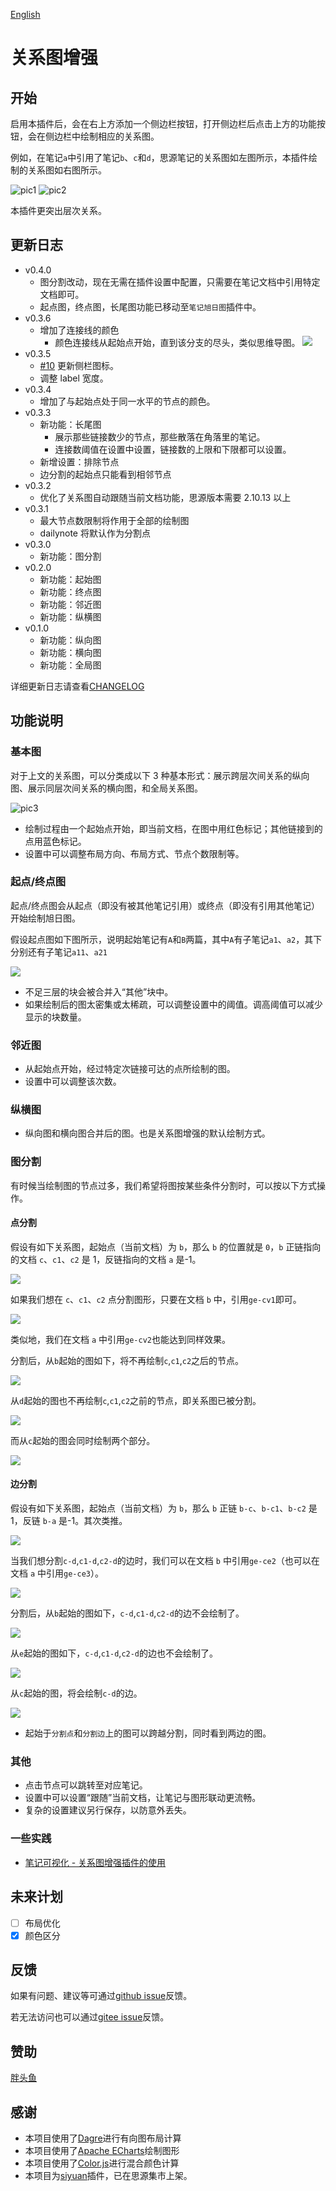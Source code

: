 [English](https://github.com/shenjinglei/siyuan-plugin-graph-enhance/blob/main/README.md)

# 关系图增强

## 开始

启用本插件后，会在右上方添加一个侧边栏按钮，打开侧边栏后点击上方的功能按钮，会在侧边栏中绘制相应的关系图。

例如，在笔记`a`中引用了笔记`b`、`c`和`d`，思源笔记的关系图如左图所示，本插件绘制的关系图如右图所示。

![pic1](https://z1.ax1x.com/2023/10/20/piFpacQ.png) ![pic2](https://z1.ax1x.com/2023/10/20/piFpN9S.png)

本插件更突出层次关系。

## 更新日志

- v0.4.0
  - 图分割改动，现在无需在插件设置中配置，只需要在笔记文档中引用特定文档即可。
  - 起点图，终点图，长尾图功能已移动至`笔记旭日图`插件中。
- v0.3.6
  - 增加了连接线的颜色
    - 颜色连接线从起始点开始，直到该分支的尽头，类似思维导图。
      ![](https://z1.ax1x.com/2023/12/07/pig5hc9.png)
- v0.3.5
  - [#10](https://github.com/shenjinglei/siyuan-plugin-graph-enhance/issues/10) 更新侧栏图标。
  - 调整 label 宽度。
- v0.3.4
  - 增加了与起始点处于同一水平的节点的颜色。
- v0.3.3
  - 新功能：长尾图
    - 展示那些链接数少的节点，那些散落在角落里的笔记。
    - 连接数阈值在设置中设置，链接数的上限和下限都可以设置。
  - 新增设置：排除节点
  - 边分割的起始点只能看到相邻节点
- v0.3.2
  - 优化了关系图自动跟随当前文档功能，思源版本需要 2.10.13 以上
- v0.3.1
  - 最大节点数限制将作用于全部的绘制图
  - dailynote 将默认作为分割点
- v0.3.0
  - 新功能：图分割
- v0.2.0
  - 新功能：起始图
  - 新功能：终点图
  - 新功能：邻近图
  - 新功能：纵横图
- v0.1.0
  - 新功能：纵向图
  - 新功能：横向图
  - 新功能：全局图

详细更新日志请查看[CHANGELOG](./CHANGELOG.md)

## 功能说明

### 基本图

对于上文的关系图，可以分类成以下 3 种基本形式：展示跨层次间关系的纵向图、展示同层次间关系的横向图，和全局关系图。

![pic3](https://z1.ax1x.com/2023/10/20/piFScyd.png)

- 绘制过程由一个起始点开始，即当前文档，在图中用红色标记；其他链接到的点用蓝色标记。
- 设置中可以调整布局方向、布局方式、节点个数限制等。

### 起点/终点图

起点/终点图会从起点（即没有被其他笔记引用）或终点（即没有引用其他笔记）开始绘制旭日图。

假设起点图如下图所示，说明起始笔记有`A`和`B`两篇，其中`A`有子笔记`a1`、`a2`，其下分别还有子笔记`a11`、`a21`

![](https://z1.ax1x.com/2023/10/27/pieiS2R.png)

- 不足三层的块会被合并入“其他”块中。
- 如果绘制后的图太密集或太稀疏，可以调整设置中的阈值。调高阈值可以减少显示的块数量。

### 邻近图

- 从起始点开始，经过特定次链接可达的点所绘制的图。
- 设置中可以调整该次数。

### 纵横图

- 纵向图和横向图合并后的图。也是关系图增强的默认绘制方式。

### 图分割

有时候当绘制图的节点过多，我们希望将图按某些条件分割时，可以按以下方式操作。

#### 点分割

假设有如下关系图，起始点（当前文档）为 `b`，那么 `b` 的位置就是 `0`，`b` 正链指向的文档 `c`、`c1`、`c2` 是 1，反链指向的文档 `a` 是-1。

![](https://s11.ax1x.com/2023/12/13/pif626I.png)

如果我们想在 `c`、`c1`、`c2` 点分割图形，只要在文档 `b` 中，引用`ge-cv1`即可。

![](https://s11.ax1x.com/2023/12/13/pifcd3j.png)

类似地，我们在文档 `a` 中引用`ge-cv2`也能达到同样效果。

分割后，从`b`起始的图如下，将不再绘制`c`,`c1`,`c2`之后的节点。

![](https://s11.ax1x.com/2023/12/13/pifcRC4.png)

从`d`起始的图也不再绘制`c`,`c1`,`c2`之前的节点，即关系图已被分割。

![](https://s11.ax1x.com/2023/12/13/pifchvR.png)

而从`c`起始的图会同时绘制两个部分。

![](https://s11.ax1x.com/2023/12/13/pifcHUO.png)

#### 边分割

假设有如下关系图，起始点（当前文档）为 `b`，那么 `b` 正链 `b-c`、`b-c1`、`b-c2` 是 1，反链 `b-a` 是-1。其次类推。

![](https://s11.ax1x.com/2023/12/13/pifgFPg.png)

当我们想分割`c-d`,`c1-d`,`c2-d`的边时，我们可以在文档 `b` 中引用`ge-ce2`（也可以在文档 `a` 中引用`ge-ce3`）。

![](https://s11.ax1x.com/2023/12/13/pifgcLt.png)

分割后，从`b`起始的图如下，`c-d`,`c1-d`,`c2-d`的边不会绘制了。

![](https://s11.ax1x.com/2023/12/13/pifg2eP.png)

从`e`起始的图如下，`c-d`,`c1-d`,`c2-d`的边也不会绘制了。

![](https://z1.ax1x.com/2023/10/27/pieCLhd.png)

从`c`起始的图，将会绘制`c-d`的边。

![](https://z1.ax1x.com/2023/10/27/pieP9HS.png)

- 起始于`分割点`和`分割边`上的图可以跨越分割，同时看到两边的图。

### 其他

- 点击节点可以跳转至对应笔记。
- 设置中可以设置“跟随”当前文档，让笔记与图形联动更流畅。
- 复杂的设置建议另行保存，以防意外丢失。

### 一些实践

- [笔记可视化 - 关系图增强插件的使用](https://ld246.com/article/1696579047798)

## 未来计划

- [ ] 布局优化
- [x] 颜色区分

## 反馈

如果有问题、建议等可通过[github issue](https://github.com/shenjinglei/siyuan-plugin-graph-enhance/issues)反馈。

若无法访问也可以通过[gitee issue](https://gitee.com/shenjinglei/siyuan-plugin-graph-enhance/issues)反馈。

## 赞助

[胖头鱼](https://afdian.net/a/shenjinglei)

## 感谢

- 本项目使用了[Dagre](https://github.com/dagrejs/dagre)进行有向图布局计算
- 本项目使用了[Apache ECharts](https://echarts.apache.org/en/index.html)绘制图形
- 本项目使用了[Color.js](https://github.com/color-js/color.js)进行混合颜色计算
- 本项目为[siyuan](https://github.com/siyuan-note/siyuan)插件，已在思源集市上架。
